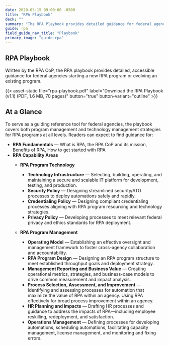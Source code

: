 ```yaml
---
date: 2020-05-15 09:00:00 -0500
title: "RPA Playbook"
deck: ""
summary: "The RPA Playbook provides detailed guidance for federal agencies starting a new RPA program or evolving an existing one."
guide: rpa
field_guide_nav_title: "Playbook"
primary_image: "guide-rpa"
---
```

## RPA Playbook

Written by the RPA CoP, the RPA playbook provides detailed, accessible guidance for federal agencies starting a new RPA program or evolving an existing program.

{{< asset-static file="rpa-playbook.pdf" label="Download the RPA Playbook (v1.1) (PDF, 1.6 MB, 70 pages)" button="true" button-variant="outline" >}}

## At a Glance  
To serve as a guiding reference tool for federal agencies, the playbook covers both program management and technology management strategies for RPA programs at all levels.  Readers can expect to find guidance for:

- **RPA Fundamentals**  &mdash; What is RPA, the RPA CoP and its mission, Benefits of RPA, How to get started with RPA
- **RPA Capability Areas**
  - **RPA Program Technology** 
      -   **Technology Infrastructure** &mdash; Selecting, building, operating, and maintaining a secure and scalable IT platform for development, testing, and production.
      -   **Security Policy** &mdash; Designing streamlined security/ATO processes to deploy automations safely and rapidly.
      -   **Credentialing Policy** &mdash; Designing compliant credentialing processes aligning with RPA program resourcing and technology strategies.
      -   **Privacy Policy** &mdash; Developing processes to meet relevant federal privacy and ethics standards for RPA deployment.
    

  - **RPA Program Management**
      -   **Operating Model** &mdash; Establishing an effective oversight and management framework to foster cross-agency collaboration and accountability.
      -   **RPA Program Design** &mdash; Designing an RPA program structure to meet established throughput goals and deployment strategy.
      -   **Management Reporting and Business Value** &mdash; Creating operational metrics, strategies, and business-case models to drive common measurement and impact analysis.
      -   **Process Selection, Assessment, and Improvement** &mdash; Identifying and assessing processes for automation that maximize the value of RPA within an agency. Using RPA effectively for broad process improvement within an agency.
      -   **HR Planning and Impacts** &mdash; Drafting HR processes and guidance to address the impacts of RPA—including employee reskilling, redeployment, and satisfaction.
      -  **Operations Management** &mdash; Defining processes for developing automations, scheduling automations, facilitating capacity management, license management, and monitoring and fixing errors.
